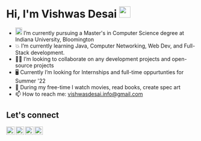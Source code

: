 <h1 align="left">Hi, I'm Vishwas Desai <img src="https://raw.githubusercontent.com/MartinHeinz/MartinHeinz/master/wave.gif" width="30px"></h1>

- <img src="https://upload.wikimedia.org/wikipedia/commons/4/47/Indiana_Hoosiers_logo.svg" height=20 width=18> I’m currently pursuing a Master's in Computer Science degree at Indiana University, Bloomington 
- 💥 I’m currently learning Java, Computer Networking, Web Dev, and Full-Stack development.
- 👷‍♂️ I’m looking to collaborate on any development projects and open-source projects
- :desktop_computer: Currently I’m looking for Internships and full-time oppurtunties for Summer '22
- 🥊 During my free-time I watch movies, read books, create spec art
- 📫 How to reach me: vishwasdesai.info@gmail.com



## Let's connect

 <a href="https://www.linkedin.com/in/desaivish/" target="_blank"><img align="left" alt="Vishwas Desai | LinkedIn" height="22px" width="22px" src="https://content.linkedin.com/content/dam/me/business/en-us/amp/brand-site/v2/bg/LI-Bug.svg.original.svg" />
 <a href="https://www.instagram.com/vish__desai/" target="_blank"><img align="left" alt="Vishwas Desai | Instagram"  height="22px" width="22px" src="https://image.flaticon.com/icons/png/512/1409/1409946.png" />
<a href="https://twitter.com/TheDesaiV" target="_blank"><img align="left" alt="Vish Desai"  height="22px" width="22px" src="https://image.flaticon.com/icons/png/512/1409/1409937.png" />
<a href="https://www.facebook.com/vishwas.desai.906" target="_blank"><img align="left" alt="Vishwas Desai"  height="22px" width="22px" src="https://image.flaticon.com/icons/png/512/1409/1409943.png" />




